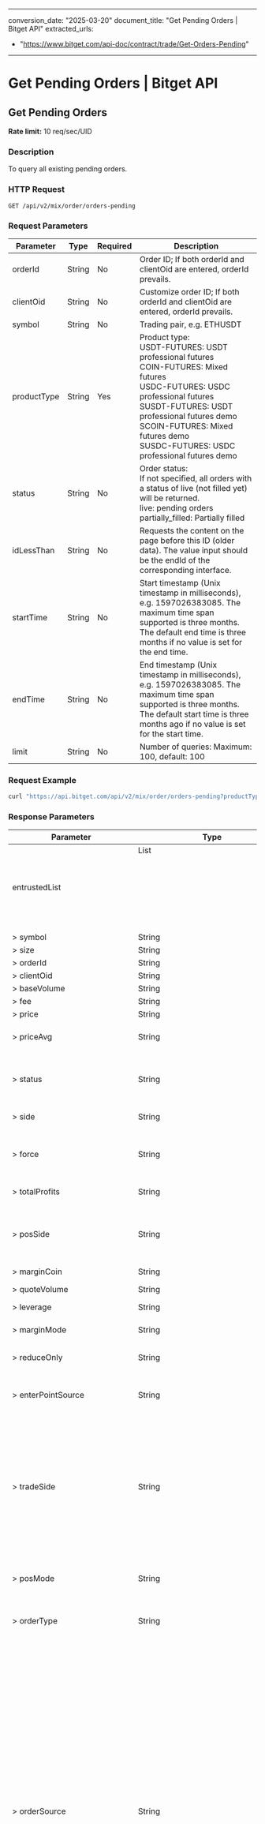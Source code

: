 
---
conversion_date: "2025-03-20"
document_title: "Get Pending Orders | Bitget API"
extracted_urls:
  - "https://www.bitget.com/api-doc/contract/trade/Get-Orders-Pending"
---

# Get Pending Orders | Bitget API

## Get Pending Orders
**Rate limit:** 10 req/sec/UID

### Description
To query all existing pending orders.

### HTTP Request
```
GET /api/v2/mix/order/orders-pending
```

### Request Parameters
| Parameter      | Type   | Required | Description |
|----------------|--------|----------|-------------|
| orderId        | String | No       | Order ID; If both orderId and clientOid are entered, orderId prevails. |
| clientOid      | String | No       | Customize order ID; If both orderId and clientOid are entered, orderId prevails. |
| symbol         | String | No       | Trading pair, e.g. ETHUSDT |
| productType    | String | Yes      | Product type:<br>USDT-FUTURES: USDT professional futures<br>COIN-FUTURES: Mixed futures<br>USDC-FUTURES: USDC professional futures<br>SUSDT-FUTURES: USDT professional futures demo<br>SCOIN-FUTURES: Mixed futures demo<br>SUSDC-FUTURES: USDC professional futures demo |
| status         | String | No       | Order status:<br>If not specified, all orders with a status of live (not filled yet) will be returned.<br>live: pending orders<br>partially_filled: Partially filled |
| idLessThan     | String | No       | Requests the content on the page before this ID (older data). The value input should be the endId of the corresponding interface. |
| startTime      | String | No       | Start timestamp (Unix timestamp in milliseconds), e.g. 1597026383085. The maximum time span supported is three months. The default end time is three months if no value is set for the end time. |
| endTime        | String | No       | End timestamp (Unix timestamp in milliseconds), e.g. 1597026383085. The maximum time span supported is three months. The default start time is three months ago if no value is set for the start time. |
| limit          | String | No       | Number of queries: Maximum: 100, default: 100 |

### Request Example
```bash
curl "https://api.bitget.com/api/v2/mix/order/orders-pending?productType=usdt-futures"   -H "ACCESS-KEY:your apiKey"   -H "ACCESS-SIGN:*"   -H "ACCESS-PASSPHRASE:*"   -H "ACCESS-TIMESTAMP:1659076670000"   -H "locale:zh-CN"   -H "Content-Type: application/json"
```

### Response Parameters
| Parameter | Type | Description |
|-----------|------|-------------|
| entrustedList | List<Object> | Order list |
| > symbol | String | Trading pair |
| > size | String | Amount |
| > orderId | String | Order ID |
| > clientOid | String | Custom id |
| > baseVolume | String | Amount of coins traded |
| > fee | String | Transaction fee |
| > price | String | Order price |
| > priceAvg | String | Average order price (Empty when status is live) |
| > status | String | Order status:<br>live: Waiting to be filled (not filled yet)<br>partially_filled: Partially filled |
| > side | String | Direction:<br>buy: Buy; sell: Sell |
| > force | String | Order expiration date:<br>ioc (Immediate or cancel), fok (Fill or kill), gtc (Good till canceled), post_only: Post only |
| > totalProfits | String | Total PnL (Empty when status is live) |
| > posSide | String | Position direction:<br>long: two-way long position<br>short: two-way short position<br>net: one-way position |
| > marginCoin | String | Margin coin |
| > quoteVolume | String | Trading amount in quoting coin |
| > leverage | String | Leverage |
| > marginMode | String | Margin mode:<br>isolated: isolated margin<br>crossed: cross margin |
| > reduceOnly | String | Reduce only:<br>YES: yes, NO: no |
| > enterPointSource | String | Order source:<br>WEB: Orders created on the website<br>API: Orders created on API |
| > tradeSide | String | Direction:<br>open (open and close mode)<br>close (open and close mode)<br>reduce_close_long<br>reduce_close_short<br>offset_close_long<br>offset_close_short<br>burst_close_long<br>burst_close_short<br>delivery_close_long<br>delivery_close_short |
| > posMode | String | Position mode:<br>one_way_mode: one-way position<br>hedge_mode: two-way position |
| > orderType | String | Order type:<br>limit: limit order<br>market: market order |
| > orderSource | String | Order sources:<br>normal: Normal order<br>market: market order<br>profit_market: Market TP order<br>loss_market: Market SL order<br>Trader_delegate: Elite trade order<br>trader_profit: Trader takes profit<br>trader_loss: Trader stops loss<br>reverse: Reversed orders<br>trader_reverse: Reversed elite trades<br>profit_limit: Take-profit limit order<br>loss_limit: Stop-loss limit order<br>liquidation: Liquidation order<br>delivery_close_long: close long positions<br>delivery_close_short: close short positions<br>pos_profit_limit: Position take-profit limit order<br>pos_profit_market: Position take-profit market order<br>pos_loss_limit: Position stop-loss limit order<br>pos_loss_market: Position stop-loss market order |
| > cTime | String | Creation time, ms |
| > uTime | String | Last updated time, ms |
| > presetStopSurplusPrice | String | Take Profit Trigger Price |
| > presetStopSurplusType | String | Setting take-profit trigger type:<br>fill_price: filled price<br>mark_price: mark price |
| > presetStopSurplusExecutePrice | String | Take Profit Execution price:<br>If it is 0 or not filled in, it means market price execution. If it is greater than 0, it means limit price execution. |
| > presetStopLossPrice | String | Stop Loss Trigger Price |
| > presetStopLossType | String | Setting stop-loss trigger type:<br>fill_price: filled price<br>mark_price: mark price |
| > presetStopLossExecutePrice | String | Stop Loss Execution price:<br>If it is 0 or not filled in, it means market price execution. If it is greater than 0, it means limit price execution. |
| endId | String | The final order ID. This is used when idLessThan/idGreaterThan is set as a range. |

### Response Example
```json
{
  "code": "00000",
  "data": {
    "entrustedList": [
      {
        "symbol": "ethusdt",
        "size": "100",
        "orderId": "123",
        "clientOid": "12321",
        "baseVolume": "12.1",
        "fee": "",
        "price": "1900",
        "priceAvg": "1903",
        "status": "partially_filled",
        "side": "buy",
        "force": "gtc",
        "totalProfits": "0",
        "posSide": "long",
        "marginCoin": "usdt",
        "quoteVolume": "22001.21",
        "leverage": "20",
        "marginMode": "cross",
        "enterPointSource": "api",
        "tradeSide": "open",
        "posMode": "hedge_mode",
        "orderType": "limit",
        "orderSource": "normal",
        "cTime": "1627293504612",
        "uTime": "1627293505612",
        "presetStopSurplusPrice": "2001",
        "presetStopSurplusType": "mark_price",
        "presetStopSurplusExecutePrice": "2201",
        "presetStopLossPrice": "1800",
        "presetStopLossType": "mark_price",
        "presetStopLossExecutePrice": "1900"
      }
    ],
    "endId": "123"
  },
  "msg": "success",
  "requestTime": 1627293504612
}
```
